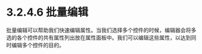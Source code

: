# 3.2.4.6 批量编辑

批量编辑可以帮助我们快速编辑属性。当我们选择多个控件的时候，编辑器会将多选的各个控件的共有属性列出放在属性面板中。我们可以编辑这些属性，以达到同时编辑多个控件的目的。
